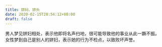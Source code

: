 ```yaml
---
title: 姘妇、姘头
date: 2020-02-15T20:54:12+08:00
draft: false
---
```


男人梦见姘妇相处，表示他即将名声扫地，很可能导致他的事业从此一蹶不振。
女性梦到自己是别人的姘妇，表示她的行为不检点，以致败坏声誉。
